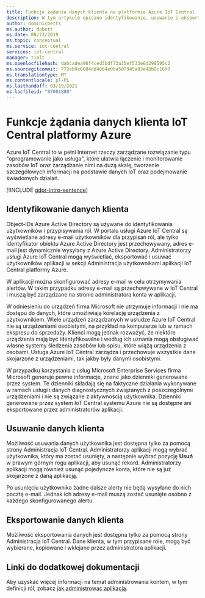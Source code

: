 ```yaml
---
title: Funkcje żądania danych klienta na platformie Azure IoT Central | Microsoft Docs
description: W tym artykule opisano identyfikowanie, usuwanie i eksportowanie danych klienta w aplikacji IoT Central platformy Azure.
author: dominicbetts
ms.author: dobett
ms.date: 08/23/2019
ms.topic: conceptual
ms.service: iot-central
services: iot-central
manager: timlt
ms.openlocfilehash: dabcadea96f4ced5bdf73a35ef533e6d290595c2
ms.sourcegitcommit: 772eb9c6684dd4864e0ba507945a83e48b8c16f0
ms.translationtype: MT
ms.contentlocale: pl-PL
ms.lasthandoff: 03/19/2021
ms.locfileid: "87001880"
---
```

# <a name="azure-iot-central-customer-data-request-features"></a>Funkcje żądania danych klienta IoT Central platformy Azure

Azure IoT Central to w pełni Internet rzeczy zarządzane rozwiązanie typu "oprogramowanie jako usługa", które ułatwia łączenie i monitorowanie zasobów IoT oraz zarządzanie nimi na dużą skalę, tworzenie szczegółowych informacji na podstawie danych IoT oraz podejmowanie świadomych działań.

[!INCLUDE [gdpr-intro-sentence](../../../includes/gdpr-intro-sentence.md)]

## <a name="identifying-customer-data"></a>Identyfikowanie danych klienta

Object-IDs Azure Active Directory są używane do identyfikowania użytkowników i przypisywania ról. W portalu usługi Azure IoT Central są wyświetlane adresy e-mail użytkowników dla przypisań ról, ale tylko identyfikator obiektu Azure Active Directory jest przechowywany, adres e-mail jest dynamicznie wysyłany z Azure Active Directory. Administratorzy usługi Azure IoT Central mogą wyświetlać, eksportować i usuwać użytkowników aplikacji w sekcji Administracja użytkownikami aplikacji IoT Central platformy Azure.

W aplikacji można skonfigurować adresy e-mail w celu otrzymywania alertów. W takim przypadku adresy e-mail są przechowywane w IoT Central i muszą być zarządzane na stronie administratora konta w aplikacji.

W odniesieniu do urządzeń firma Microsoft nie utrzymuje informacji i nie ma dostępu do danych, które umożliwiają korelację urządzenia z użytkownikiem. Wiele urządzeń zarządzanych w usłudze Azure IoT Central nie są urządzeniami osobistymi, na przykład na komputerze lub w ramach ekspresu do sprzedaży. Klienci mogą jednak rozważyć, że niektóre urządzenia mają być identyfikowalne i według ich uznania mogą obsługiwać własne systemy śledzenia zasobów lub spisu, które wiążą urządzenia z osobami. Usługa Azure IoT Central zarządza i przechowuje wszystkie dane skojarzone z urządzeniami, tak jakby były danymi osobistymi.

W przypadku korzystania z usług Microsoft Enterprise Services firma Microsoft generuje pewne informacje, znane jako dzienniki generowane przez system. Te dzienniki składają się na faktyczne działania wykonywane w ramach usługi i danych diagnostycznych związanych z poszczególnymi urządzeniami i nie są związane z aktywnością użytkownika. Dzienniki generowane przez system IoT Central systemu Azure nie są dostępne ani eksportowane przez administratorów aplikacji.

## <a name="deleting-customer-data"></a>Usuwanie danych klienta

Możliwość usuwania danych użytkownika jest dostępna tylko za pomocą strony Administracja IoT Central. Administratorzy aplikacji mogą wybrać użytkownika, który ma zostać usunięty, a następnie wybrać pozycję **Usuń** w prawym górnym rogu aplikacji, aby usunąć rekord. Administratorzy aplikacji mogą również usunąć pojedyncze konta, które nie są już skojarzone z daną aplikacją.

Po usunięciu użytkownika żadne dalsze alerty nie będą wysyłane do nich pocztą e-mail. Jednak ich adresy e-mail muszą zostać usunięte osobno z każdego skonfigurowanego alertu.

## <a name="exporting-customer-data"></a>Eksportowanie danych klienta

Możliwość eksportowania danych jest dostępna tylko za pomocą strony Administracja IoT Central. Dane klienta, w tym przypisane role, mogą być wybierane, kopiowane i wklejane przez administratora aplikacji.

## <a name="links-to-additional-documentation"></a>Linki do dodatkowej dokumentacji

Aby uzyskać więcej informacji na temat administrowania kontem, w tym definicji ról, zobacz [jak administrować aplikacją](howto-administer.md).
